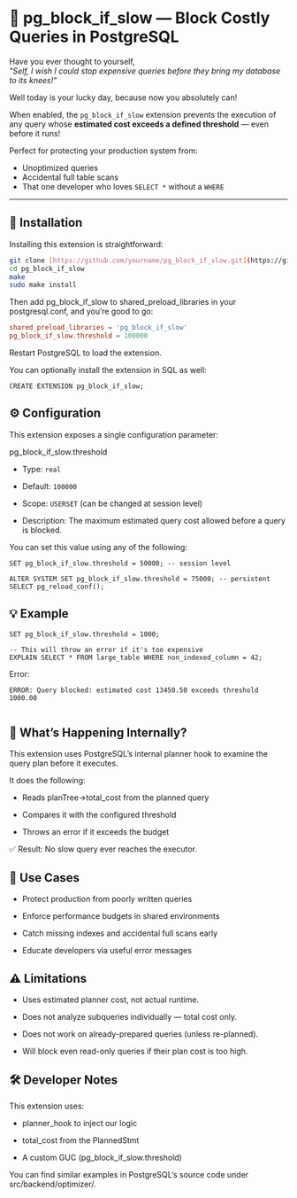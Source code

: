 # 🚫 pg_block_if_slow — Block Costly Queries in PostgreSQL

Have you ever thought to yourself,  
_"Self, I wish I could stop expensive queries before they bring my database to its knees!"_

Well today is your lucky day, because now you absolutely can!

When enabled, the `pg_block_if_slow` extension prevents the execution of any query whose **estimated cost exceeds a defined threshold** — even before it runs!

Perfect for protecting your production system from:
- Unoptimized queries  
- Accidental full table scans  
- That one developer who loves `SELECT *` without a `WHERE`

---

## 🚀 Installation

Installing this extension is straightforward:

```bash
git clone [https://github.com/yourname/pg_block_if_slow.git](https://github.com/ESHWAR-333/pg_block_if_slow)
cd pg_block_if_slow
make
sudo make install
```
Then add pg_block_if_slow to shared_preload_libraries in your postgresql.conf, and you’re good to go:

```conf
shared_preload_libraries = 'pg_block_if_slow'
pg_block_if_slow.threshold = 100000
```
Restart PostgreSQL to load the extension.

You can optionally install the extension in SQL as well:
```
CREATE EXTENSION pg_block_if_slow;
```


## ⚙️ Configuration
This extension exposes a single configuration parameter:

pg_block_if_slow.threshold
- Type: ``real``

- Default: ``100000``

- Scope: ``USERSET`` (can be changed at session level)

- Description: The maximum estimated query cost allowed before a query is blocked.

You can set this value using any of the following:
```
SET pg_block_if_slow.threshold = 50000; -- session level

ALTER SYSTEM SET pg_block_if_slow.threshold = 75000; -- persistent
SELECT pg_reload_conf();
```


## 💡 Example

```
SET pg_block_if_slow.threshold = 1000;

-- This will throw an error if it's too expensive
EXPLAIN SELECT * FROM large_table WHERE non_indexed_column = 42;

```
Error:
```
ERROR: Query blocked: estimated cost 13450.50 exceeds threshold 1000.00
 
```

## 🧪 What’s Happening Internally?
This extension uses PostgreSQL’s internal planner hook to examine the query plan before it executes.

It does the following:

- Reads planTree->total_cost from the planned query

- Compares it with the configured threshold

- Throws an error if it exceeds the budget

✅ Result: No slow query ever reaches the executor.

## 📘 Use Cases
- Protect production from poorly written queries

- Enforce performance budgets in shared environments

- Catch missing indexes and accidental full scans early

- Educate developers via useful error messages

## ⚠️ Limitations
- Uses estimated planner cost, not actual runtime.

- Does not analyze subqueries individually — total cost only.

- Does not work on already-prepared queries (unless re-planned).

- Will block even read-only queries if their plan cost is too high.

## 🛠 Developer Notes
This extension uses:

- planner_hook to inject our logic

- total_cost from the PlannedStmt

- A custom GUC (pg_block_if_slow.threshold)

You can find similar examples in PostgreSQL’s source code under src/backend/optimizer/.

